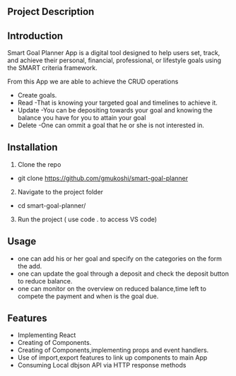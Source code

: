 # 

## Project Description

## Introduction

Smart Goal Planner App is a digital tool designed to help users set, track, and achieve their personal, financial, professional, or lifestyle goals using the SMART criteria framework.

From this App we are able to achieve the CRUD operations

- Create goals.
- Read -That is knowing your targeted goal and timelines to achieve it.
- Update -You can be depositing towards your goal and knowing the balance you have for you to attain your goal
- Delete -One can ommit a goal that he or she is not interested in.

## Installation
1. Clone the repo  

- git clone https://github.com/gmukoshi/smart-goal-planner

2. Navigate to the project folder  
- cd smart-goal-planner/
3. Run the project ( use code . to access VS code)

## Usage
- one can add his or her goal and specify on the categories on the form the add.
- one can update the goal through a deposit and check the deposit button to reduce balance.
- one can monitor on the overview on reduced balance,time left to compete the payment and when is the goal due.


## Features
- Implementing React
- Creating of Components.
- Creating of Components,implementing props and event handlers.
- Use of import,export features to link up components to main App
- Consuming Local dbjson API via HTTP response methods
